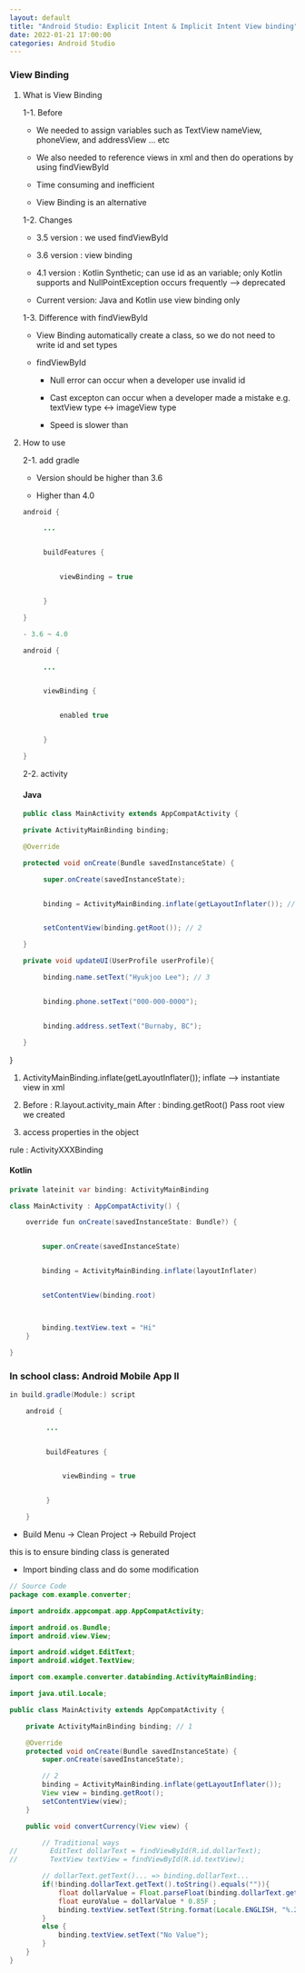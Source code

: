 ```yaml
---
layout: default
title: "Android Studio: Explicit Intent & Implicit Intent View binding"
date: 2022-01-21 17:00:00
categories: Android Studio
---
```


### View Binding

1.  What is View Binding

    1-1. Before

    - We needed to assign variables such as TextView nameView, phoneView, and addressView ... etc

    - We also needed to reference views in xml and then do operations by using findViewById

    - Time consuming and inefficient

    - View Binding is an alternative

    1-2. Changes

    - 3.5 version : we used findViewById

    - 3.6 version : view binding

    - 4.1 version : Kotlin Synthetic; can use id as an variable; only Kotlin supports and NullPointException occurs frequently --> deprecated

    - Current version: Java and Kotlin use view binding only

    1-3. Difference with findViewById

    - View Binding automatically create a class, so we do not need to write id and set types

    - findViewById

      - Null error can occur when a developer use invalid id

      - Cast excepton can occur when a developer made a mistake e.g. textView type <-> imageView type

      - Speed is slower than

2.  How to use

    2-1. add gradle

    - Version should be higher than 3.6

    - Higher than 4.0

    ```java
    android {

         ...


         buildFeatures {


             viewBinding = true


         }

    }

    - 3.6 ~ 4.0

    android {

         ...


         viewBinding {


             enabled true


         }

    }
    ```

    2-2. activity

    #### Java

    ```java
    public class MainActivity extends AppCompatActivity {

    private ActivityMainBinding binding;

    @Override

    protected void onCreate(Bundle savedInstanceState) {

         super.onCreate(savedInstanceState);


         binding = ActivityMainBinding.inflate(getLayoutInflater()); // 1


         setContentView(binding.getRoot()); // 2

    }

    private void updateUI(UserProfile userProfile){

         binding.name.setText("Hyukjoo Lee"); // 3


         binding.phone.setText("000-000-0000");


         binding.address.setText("Burnaby, BC");

    }
    ```

}

1. ActivityMainBinding.inflate(getLayoutInflater());
   inflate --> instantiate view in xml

2. Before : R.layout.activity_main
   After : binding.getRoot()
   Pass root view we created

3. access properties in the object

rule : ActivityXXXBinding

#### Kotlin

```java
private lateinit var binding: ActivityMainBinding

class MainActivity : AppCompatActivity() {

    override fun onCreate(savedInstanceState: Bundle?) {


        super.onCreate(savedInstanceState)


        binding = ActivityMainBinding.inflate(layoutInflater)


        setContentView(binding.root)



        binding.textView.text = "Hi"
    }

}
```

### In school class: Android Mobile App II

```java
in build.gradle(Module:) script

    android {

         ...


         buildFeatures {


             viewBinding = true


         }

    }
```

- Build Menu -> Clean Project -> Rebuild Project

this is to ensure binding class is generated

- Import binding class and do some modification

```java
// Source Code
package com.example.converter;

import androidx.appcompat.app.AppCompatActivity;

import android.os.Bundle;
import android.view.View;

import android.widget.EditText;
import android.widget.TextView;

import com.example.converter.databinding.ActivityMainBinding;

import java.util.Locale;

public class MainActivity extends AppCompatActivity {

    private ActivityMainBinding binding; // 1

    @Override
    protected void onCreate(Bundle savedInstanceState) {
        super.onCreate(savedInstanceState);

        // 2
        binding = ActivityMainBinding.inflate(getLayoutInflater());
        View view = binding.getRoot();
        setContentView(view);
    }

    public void convertCurrency(View view) {

        // Traditional ways
//        EditText dollarText = findViewById(R.id.dollarText);
//        TextView textView = findViewById(R.id.textView);

        // dollarText.getText()... => binding.dollarText...
        if(!binding.dollarText.getText().toString().equals("")){
            float dollarValue = Float.parseFloat(binding.dollarText.getText().toString());
            float euroValue = dollarValue * 0.85F ;
            binding.textView.setText(String.format(Locale.ENGLISH, "%.2f", euroValue));
        }
        else {
            binding.textView.setText("No Value");
        }
    }
}
```
